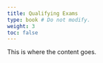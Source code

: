 ```yaml
---
title: Qualifying Exams
type: book # Do not modify.
weight: 3
toc: false
---
```


This is where the content goes.
